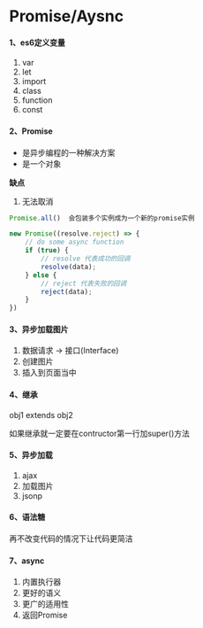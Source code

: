 # Promise/Aysnc
#### 1、es6定义变量
1. var
2. let
3. import
4. class
5. function
6. const

#### 2、Promise
- 是异步编程的一种解决方案
- 是一个对象

**缺点**
1. 无法取消

```js
Promise.all()  会包装多个实例成为一个新的promise实例

new Promise((resolve.reject) => {
	// do some async function
	if (true) {
		// resolve 代表成功的回调
		resolve(data);
	} else {
		// reject 代表失败的回调
		reject(data);
	}
})
```
#### 3、异步加载图片
1. 数据请求 -> 接口(Interface)
2. 创建图片
3. 插入到页面当中
#### 4、继承
obj1 extends obj2

如果继承就一定要在contructor第一行加super()方法
#### 5、异步加载
1. ajax
2. 加载图片
3. jsonp

#### 6、语法糖
再不改变代码的情况下让代码更简洁
#### 7、async
1. 内置执行器
2. 更好的语义
3. 更广的适用性
4. 返回Promise